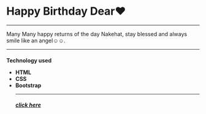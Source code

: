 <H1>Happy Birthday Dear♥</h1>
<hr>
<p>Many Many happy returns of the day Nakehat, stay blessed and always smile like an angel☺☺.
<hr>
<h4>
Technology used

<ul>
<li>
HTML

<br>
<li>
CSS

<br>
<li>
Bootstrap
<hr>
<h5>
  <a href="https://hisidd.github.io/Dear/">click here</a>
